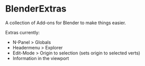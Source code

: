 # BlenderExtras
A collection of Add-ons for Blender to make things easier.

Extras currently:
* N-Panel > Globals
* Headermenu > Explorer
* Edit-Mode > Origin to selection (sets origin to selected verts)
* Information in the viewport
